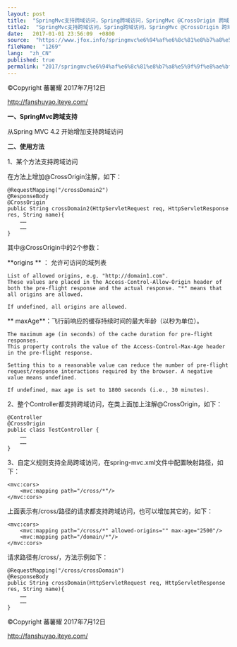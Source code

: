 ```yaml
---
layout: post
title:  "SpringMvc支持跨域访问，Spring跨域访问，SpringMvc @CrossOrigin 跨域"
title2:  "SpringMvc支持跨域访问，Spring跨域访问，SpringMvc @CrossOrigin 跨域"
date:   2017-01-01 23:56:09  +0800
source:  "https://www.jfox.info/springmvc%e6%94%af%e6%8c%81%e8%b7%a8%e5%9f%9f%e8%ae%bf%e9%97%aespring%e8%b7%a8%e5%9f%9f%e8%ae%bf%e9%97%aespringmvccrossorigin%e8%b7%a8%e5%9f%9f.html"
fileName:  "1269"
lang:  "zh_CN"
published: true
permalink: "2017/springmvc%e6%94%af%e6%8c%81%e8%b7%a8%e5%9f%9f%e8%ae%bf%e9%97%aespring%e8%b7%a8%e5%9f%9f%e8%ae%bf%e9%97%aespringmvccrossorigin%e8%b7%a8%e5%9f%9f.html"
---
```


>>>>>>>>>>>>>>>>>>>>>>>>>>>>>>>>

©Copyright 蕃薯耀 2017年7月12日

http://fanshuyao.iteye.com/

**一、SpringMvc跨域支持**

从Spring MVC 4.2 开始增加支持跨域访问

**二、使用方法**

1、某个方法支持跨域访问

在方法上增加@CrossOrigin注解，如下：

    @RequestMapping("/crossDomain2")
    @ResponseBody
    @CrossOrigin
    public String crossDomain2(HttpServletRequest req, HttpServletResponse res, String name){
        ……
        ……
    }

 其中@CrossOrigin中的2个参数：

**origins ** ： 允许可访问的域列表

    List of allowed origins, e.g. "http://domain1.com". 
    These values are placed in the Access-Control-Allow-Origin header of both the pre-flight response and the actual response. "*" means that all origins are allowed. 
    
    If undefined, all origins are allowed.
    

** maxAge**：飞行前响应的缓存持续时间的最大年龄（以秒为单位）。

    The maximum age (in seconds) of the cache duration for pre-flight responses. 
    This property controls the value of the Access-Control-Max-Age header in the pre-flight response. 
    
    Setting this to a reasonable value can reduce the number of pre-flight request/response interactions required by the browser. A negative value means undefined. 
    
    If undefined, max age is set to 1800 seconds (i.e., 30 minutes).
    

2、整个Controller都支持跨域访问，在类上面加上注解@CrossOrigin，如下：

    @Controller
    @CrossOrigin
    public class TestController {
        ……
        ……
    }

3、自定义规则支持全局跨域访问，在spring-mvc.xml文件中配置映射路径，如下：

    <mvc:cors>
        <mvc:mapping path="/cross/*"/>
    </mvc:cors>

 上面表示有/cross/路径的请求都支持跨域访问，也可以增加其它的，如下：

    <mvc:cors>
        <mvc:mapping path="/cross/*" allowed-origins="" max-age="2500"/>
        <mvc:mapping path="/domain/*"/>
    </mvc:cors>

 请求路径有/cross/，方法示例如下：

    @RequestMapping("/cross/crossDomain")
    @ResponseBody
    public String crossDomain(HttpServletRequest req, HttpServletResponse res, String name){
        ……
        ……
    }

>>>>>>>>>>>>>>>>>>>>>>>>>>>>>>>>

©Copyright 蕃薯耀 2017年7月12日

http://fanshuyao.iteye.com/
